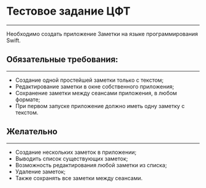 # Тестовое задание ЦФТ
---
Необходимо создать приложение Заметки на языке программирования Swift.

## Обязательные требования:
---
* Создание одной простейшей заметки только с текстом;
* Редактирование заметки в окне собственного приложения;
* Сохранение заметки между сеансами приложения, в любом формате;
* При первом запуске приложение должно иметь одну заметку с текстом.

## Желательно
---
* Создание нескольких заметок в приложении;
* Выводить список существующих заметок;
* Возможность редактирования любой заметки из списка;
* Удаление заметок;
* Также сохранять все заметки между сеансами.
